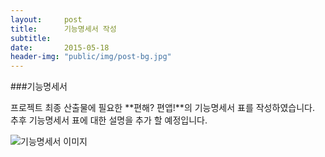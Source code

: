 ```yaml
---
layout:     post
title:      기능명세서 작성
subtitle:   
date:       2015-05-18
header-img: "public/img/post-bg.jpg"
---
```


###기능명세서  

프로젝트 최종 산출물에 필요한 **편해? 편앱!**의 기능명세서 표를 작성하였습니다.  
추후 기능명세서 표에 대한 설명을 추가 할 예정입니다.

![기능명세서 이미지](/Softcone/public/img/0518functional.png)
